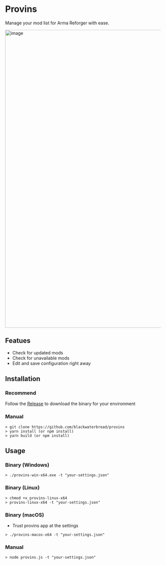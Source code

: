# Provins
Manage your mod list for Arma Reforger with ease.

<img width="960" alt="image" src="https://github.com/user-attachments/assets/cbe84630-5c5c-478f-a9d0-804ea6ea5755">

## Featues
* Check for updated mods
* Check for unavailable mods
* Edit and save configuration right away

## Installation
### Recommend
Follow the [Release](https://github.com/blackwaterbread/provins/releases) to download the binary for your environment

### Manual
```
> git clone https://github.com/blackwaterbread/provins
> yarn install (or npm install)
> yarn build (or npm install)
```

## Usage
### Binary (Windows)
```
> ./provins-win-x64.exe -t "your-settings.json"
```
### Binary (Linux)
```
> chmod +x provins-linux-x64
> provins-linux-x64 -t "your-settings.json"
```
### Binary (macOS)
* Trust provins app at the settings
```
> ./provins-macos-x64 -t "your-settings.json"
```
### Manual
```
> node provins.js -t "your-settings.json"
```
